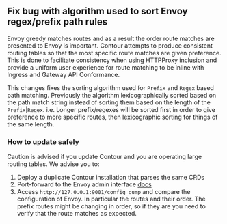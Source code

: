 ## Fix bug with algorithm used to sort Envoy regex/prefix path rules

Envoy greedy matches routes and as a result the order route matches are presented to Envoy is important. Contour attempts to produce consistent routing tables so that the most specific route matches are given preference. This is done to facilitate consistency when using HTTPProxy inclusion and provide a uniform user experience for route matching to be inline with Ingress and Gateway API Conformance.

This changes fixes the sorting algorithm used for `Prefix` and `Regex` based path matching. Previously the algorithm lexicographically sorted based on the path match string instead of sorting them based on the length of the `Prefix`|`Regex`. i.e. Longer prefix/regexes will be sorted first in order to give preference to more specific routes, then lexicographic sorting for things of the same length.

### How to update safely

Caution is advised if you update Contour and you are operating large routing tables. We advise you to:

1. Deploy a duplicate Contour installation that parses the same CRDs
2. Port-forward to the Envoy admin interface [docs](https://projectcontour.io/docs/v1.3.0/troubleshooting/)
3. Access `http://127.0.0.1:9001/config_dump` and compare the configuration of Envoy. In particular the routes and their order. The prefix routes might be changing in order, so if they are you need to verify that the route matches as expected.

